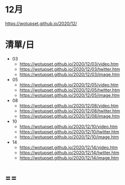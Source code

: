# 12月
https://wotupset.github.io/2020/12/

# 清單/日
+ 03
  + https://wotupset.github.io/2020/12/03/video.htm
  + https://wotupset.github.io/2020/12/03/twitter.htm
  + https://wotupset.github.io/2020/12/03/image.htm
+ 05
  + https://wotupset.github.io/2020/12/05/video.htm
  + https://wotupset.github.io/2020/12/05/twitter.htm
  + https://wotupset.github.io/2020/12/05/image.htm
+ 08
  + https://wotupset.github.io/2020/12/08/video.htm
  + https://wotupset.github.io/2020/12/08/twitter.htm
  + https://wotupset.github.io/2020/12/08/image.htm
+ 10
  + https://wotupset.github.io/2020/12/10/video.htm
  + https://wotupset.github.io/2020/12/10/twitter.htm
  + https://wotupset.github.io/2020/12/10/image.htm
+ 14
  + https://wotupset.github.io/2020/12/14/video.htm
  + https://wotupset.github.io/2020/12/14/twitter.htm
  + https://wotupset.github.io/2020/12/14/image.htm


# ==
